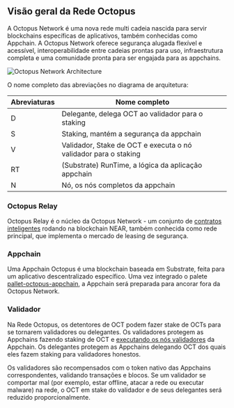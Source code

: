 ## Visão geral da Rede Octopus

A Octopus Network é uma nova rede multi cadeia nascida para servir blockchains específicas de aplicativos, também conhecidas como Appchain. A Octopus Network oferece segurança alugada flexível e acessível, interoperabilidade entre cadeias prontas para uso, infraestrutura completa e uma comunidade pronta para ser engajada para as appchains.

![Octopus Network Architecture](https://docs.oct.network/assets/img/Octopus_Architecture.0c3753cb.png)

O nome completo das abreviações no diagrama de arquitetura:

| Abreviaturas | Nome completo  |
|------|------|
| D | Delegante, delega OCT ao validador para o staking |
| S | Staking, mantém a segurança da appchain |
| V | Validador, Stake de OCT e executa o nó validador para o staking |
| RT | (Substrate) RunTime, a lógica da aplicação appchain |
| N | Nó, os nós completos da appchain | 

### Octopus Relay

Octopus Relay é o núcleo da Octopus Network - um conjunto de  [ contratos inteligentes](https://github.com/octopus-network/octopus-relay-contract) rodando na blockchain NEAR, também conhecida como rede principal, que implementa o mercado de leasing de segurança.

### Appchain

Uma Appchain Octopus  é uma blockchain baseada em Substrate, feita para um aplicativo descentralizado específico. Uma vez integrado o palete  [pallet-octopus-appchain](https://github.com/octopus-network/pallet-octopus-appchain), a Appchain será preparada para ancorar fora da Octopus Network.

### Validador

Na Rede Octopus, os detentores de OCT podem fazer stake de OCTs para se tornarem validadores ou delegantes. Os validadores protegem as Appchains fazendo staking de OCT e [executando os nós validadores](../maintain/validator-guide.md) da Appchain. Os delegantes protegem as Appchains delegando OCT dos quais eles fazem staking para validadores honestos.

Os validadores são recompensados ​​com o token nativo das Appchains correspondentes, validando transações e blocos. Se um validador se comportar mal (por exemplo, estar offline, atacar a rede ou executar malware) na rede, o OCT em stake do validador e de seus delegantes será reduzido proporcionalmente.
